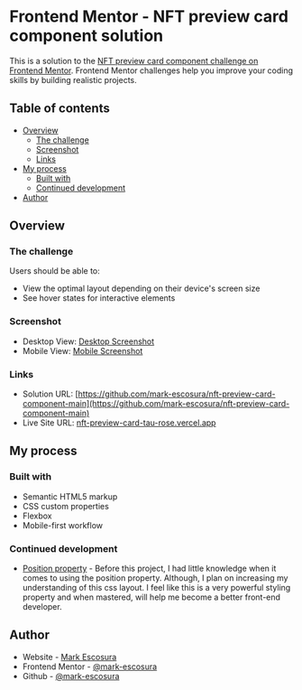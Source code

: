 # Frontend Mentor - NFT preview card component solution

This is a solution to the [NFT preview card component challenge on Frontend Mentor](https://www.frontendmentor.io/challenges/nft-preview-card-component-SbdUL_w0U). Frontend Mentor challenges help you improve your coding skills by building realistic projects.

## Table of contents

- [Overview](#overview)
  - [The challenge](#the-challenge)
  - [Screenshot](#screenshot)
  - [Links](#links)
- [My process](#my-process)
  - [Built with](#built-with)
  - [Continued development](#continued-development)
- [Author](#author)

## Overview

### The challenge

Users should be able to:

- View the optimal layout depending on their device's screen size
- See hover states for interactive elements

### Screenshot

- Desktop View: [Desktop Screenshot](/design/desktop-view.png) <br>
- Mobile View: [Mobile Screenshot](/design/mobile-view.png)

### Links

- Solution URL: [https://github.com/mark-escosura/nft-preview-card-component-main](https://github.com/mark-escosura/nft-preview-card-component-main)
- Live Site URL: [nft-preview-card-tau-rose.vercel.app](nft-preview-card-tau-rose.vercel.app)

## My process

### Built with

- Semantic HTML5 markup
- CSS custom properties
- Flexbox
- Mobile-first workflow

### Continued development

- [Position property](https://www.w3schools.com/css/css_positioning.asp) - Before this project, I had little knowledge when it comes to using the position property. Although, I plan on increasing my understanding of this css layout. I feel like this is a very powerful styling property and when mastered, will help me become a better front-end developer.

## Author

- Website - [Mark Escosura](https://mark-escosura-portfolio.vercel.app/)
- Frontend Mentor - [@mark-escosura](https://www.frontendmentor.io/profile/mark-escosura)
- Github - [@mark-escosura](https://www.github.com/mark-escosura)
